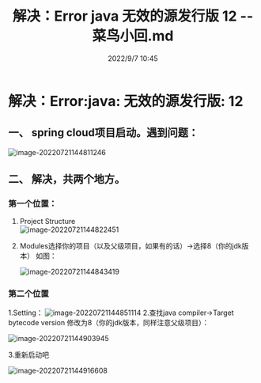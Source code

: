 ﻿---
title: 解决：Error java 无效的源发行版 12 --菜鸟小回.md
date:  2022/9/7 10:45
category_bar: true
categories: 异常
tags:
- 异常
---
# 解决：Error:java: 无效的源发行版: 12
## 一、 spring cloud项目启动。遇到问题：
![image-20220721144811246](https://img-1256282866.cos.ap-beijing.myqcloud.com/image-20220721144811246.png)
## 二、 解决，共两个地方。
### 第一个位置：
1. Project Structure   
  ![image-20220721144822451](https://img-1256282866.cos.ap-beijing.myqcloud.com/image-20220721144822451.png)

2. Modules选择你的项目（以及父级项目，如果有的话）->选择8（你的jdk版本） 如图：

   ![image-20220721144843419](https://img-1256282866.cos.ap-beijing.myqcloud.com/image-20220721144843419.png)
### 第二个位置
1.Setting：
![image-20220721144851114](https://img-1256282866.cos.ap-beijing.myqcloud.com/image-20220721144851114.png)
2.查找java compiler->Target bytecode version 修改为8（你的jdk版本，同样注意父级项目）：

![image-20220721144903945](https://img-1256282866.cos.ap-beijing.myqcloud.com/image-20220721144903945.png)

3.重新启动吧

![image-20220721144916608](https://img-1256282866.cos.ap-beijing.myqcloud.com/image-20220721144916608.png)
